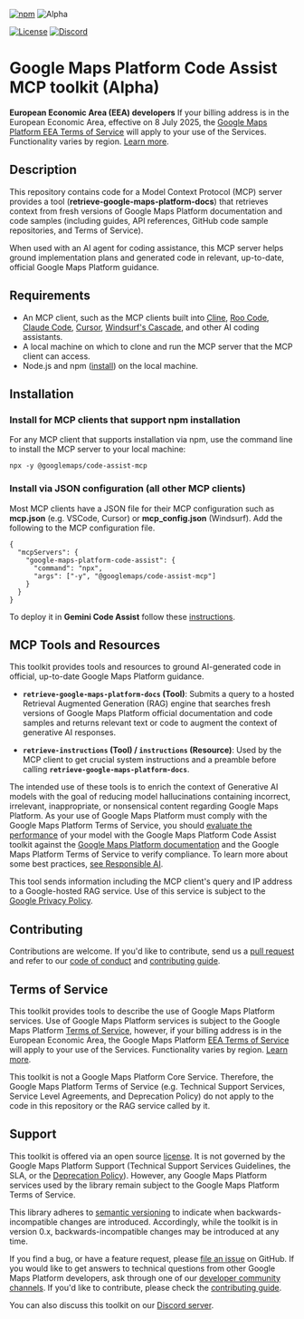 [![npm](https://img.shields.io/npm/v/@googlemaps/code-assist-mcp)][npm-pkg]
![Alpha](https://img.shields.io/badge/release-alpha-orange)

[![License](https://img.shields.io/github/license/googlemaps/platform-ai?color=blue)][license]
[![Discord](https://img.shields.io/discord/676948200904589322?color=6A7EC2&logo=discord&logoColor=ffffff)][Discord server]

# Google Maps Platform Code Assist MCP toolkit (Alpha)

**European Economic Area (EEA) developers**
If your billing address is in the European Economic Area, effective on 8 July 2025, the [Google Maps Platform EEA Terms of Service](https://cloud.google.com/terms/maps-platform/eea) will apply to your use of the Services. Functionality varies by region. [Learn more](https://developers.google.com/maps/comms/eea/faq).

## **Description**

This repository contains code for a Model Context Protocol (MCP) server provides a tool (**retrieve-google-maps-platform-docs**) that retrieves context from fresh versions of Google Maps Platform documentation and code samples (including guides, API references, GitHub code sample repositories, and Terms of Service).

When used with an AI agent for coding assistance, this MCP server helps ground implementation plans and generated code in relevant, up-to-date, official Google Maps Platform guidance.

## **Requirements**

*   An MCP client, such as the MCP clients built into [Cline](https://cline.bot/), [Roo Code](https://github.com/RooCodeInc/Roo-Code), [Claude Code](https://www.npmjs.com/package/@anthropic-ai/claude-code), [Cursor](https://cursor.sh/), [Windsurf's Cascade](https://windsurf.com/cascade), and other AI coding assistants.
*   A local machine on which to clone and run the MCP server that the MCP client can access.
*   Node.js and npm ([install](https://nodejs.org/en/download)) on the local machine.

## **Installation**

### **Install for MCP clients that support npm installation**

For any MCP client that supports installation via npm, use the command line to install the MCP server to your local machine:

```
npx -y @googlemaps/code-assist-mcp
```

### **Install via JSON configuration (all other MCP clients)**

Most MCP clients have a JSON file for their MCP configuration such as **mcp.json** (e.g. VSCode, Cursor) or **mcp_config.json** (Windsurf). Add the following to the MCP configuration file.

```
{
  "mcpServers": {
    "google-maps-platform-code-assist": {
      "command": "npx",
      "args": ["-y", "@googlemaps/code-assist-mcp"]
    }
  }
}
```

To deploy it in **Gemini Code Assist** follow these [instructions](https://developers.google.com/gemini-code-assist/docs/use-agentic-chat-pair-programmer#configure-mcp-servers).

## **MCP Tools and Resources**

This toolkit provides tools and resources to ground AI-generated code in official, up-to-date Google Maps Platform guidance.

*   **`retrieve-google-maps-platform-docs` (Tool)**: Submits a query to a hosted Retrieval Augmented Generation (RAG) engine that searches fresh versions of Google Maps Platform official documentation and code samples and returns relevant text or code to augment the context of generative AI responses.

*   **`retrieve-instructions` (Tool) / `instructions` (Resource)**: Used by the MCP client to get crucial system instructions and a preamble before calling **`retrieve-google-maps-platform-docs`**.

The intended use of these tools is to enrich the context of Generative AI models with the goal of reducing model hallucinations containing incorrect, irrelevant, inappropriate, or nonsensical content regarding Google Maps Platform. As your use of Google Maps Platform must comply with the Google Maps Platform Terms of Service, you should [evaluate the performance](https://ai.google.dev/responsible/docs/evaluation) of your model with the Google Maps Platform Code Assist toolkit against the [Google Maps Platform documentation](developers.google.com/maps) and the Google Maps Platform Terms of Service to verify compliance. To learn more about some best practices, [see Responsible AI](https://cloud.google.com/vertex-ai/generative-ai/docs/learn/responsible-ai).

This tool sends information including the MCP client's query and IP address to a Google-hosted RAG service. Use of this service is subject to the [Google Privacy Policy](https://policies.google.com/privacy).

## **Contributing**

Contributions are welcome. If you'd like to contribute, send us a [pull request](https://github.com/googlemaps/platform-ai/compare) and refer to our [code of conduct](https://github.com/googlemaps/.github/blob/master/?tab=coc-ov-file#readme) and [contributing guide](https://github.com/googlemaps/.github/blob/master/CONTRIBUTING.md).

## **Terms of Service**

This toolkit provides tools to describe the use of Google Maps Platform services. Use of Google Maps Platform services is subject to the Google Maps Platform [Terms of Service](https://cloud.google.com/maps-platform/terms), however, if your billing address is in the European Economic Area, the Google Maps Platform [EEA Terms of Service](https://cloud.google.com/terms/maps-platform/eea) will apply to your use of the Services. Functionality varies by region. [Learn more](https://developers.google.com/maps/comms/eea/faq).

This toolkit is not a Google Maps Platform Core Service. Therefore, the Google Maps Platform Terms of Service (e.g. Technical Support Services, Service Level Agreements, and Deprecation Policy) do not apply to the code in this repository or the RAG service called by it.

## **Support**

This toolkit is offered via an open source [license](https://github.com/googlemaps/.github/blob/master/LICENSE). It is not governed by the Google Maps Platform Support (Technical Support Services Guidelines, the SLA, or the [Deprecation Policy](https://cloud.google.com/maps-platform/terms)). However, any Google Maps Platform services used by the library remain subject to the Google Maps Platform Terms of Service.

This library adheres to [semantic versioning](https://semver.org/) to indicate when backwards-incompatible changes are introduced. Accordingly, while the toolkit is in version 0.x, backwards-incompatible changes may be introduced at any time.

If you find a bug, or have a feature request, please [file an issue](https://github.com/googlemaps/platform-ai/issues/new/choose) on GitHub. If you would like to get answers to technical questions from other Google Maps Platform developers, ask through one of our [developer community channels](https://developers.google.com/maps/developer-community). If you'd like to contribute, please check the [contributing guide](https://github.com/googlemaps/.github/blob/master/CONTRIBUTING.md).

You can also discuss this toolkit on our [Discord server](https://discord.gg/hYsWbmk).

<!--repo-specific anchor links-->
[npm-pkg]: <https://npmjs.com/package/@googlemaps/code-assist-mcp>

<!--constant anchor links-->
[Discord server]: https://discord.gg/hYsWbmk
[license]: LICENSE
